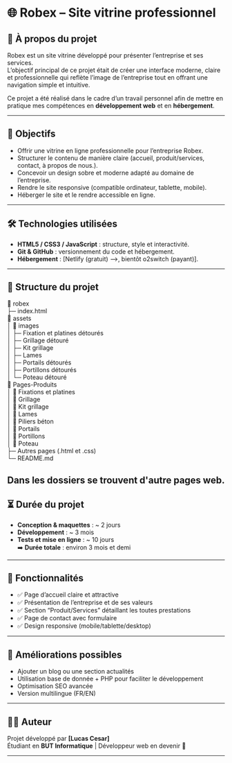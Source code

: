 # 🌐 Robex – Site vitrine professionnel

## 📖 À propos du projet

Robex est un site vitrine développé pour présenter l’entreprise et ses services.  
L’objectif principal de ce projet était de créer une interface moderne, claire et professionnelle qui reflète l’image de l’entreprise tout en offrant une navigation simple et intuitive.

Ce projet a été réalisé dans le cadre d’un travail personnel afin de mettre en pratique mes compétences en **développement web** et en **hébergement**.

---

## 🎯 Objectifs

- Offrir une vitrine en ligne professionnelle pour l’entreprise Robex.
- Structurer le contenu de manière claire (accueil, produit/services, contact, à propos de nous.).
- Concevoir un design sobre et moderne adapté au domaine de l’entreprise.
- Rendre le site responsive (compatible ordinateur, tablette, mobile).
- Héberger le site et le rendre accessible en ligne.

---

## 🛠️ Technologies utilisées

- **HTML5 / CSS3 / JavaScript** : structure, style et interactivité.
- **Git & GitHub** : versionnement du code et hébergement.
- **Hébergement** : [Netlify (gratuit) -->, bientôt o2switch (payant)].

---

## 📂 Structure du projet

📂 robex  
├─ index.html  
📂 assets  
│  📁 images  
│  ├─ Fixation et platines détourés  
│  ├─ Grillage détouré  
│  ├─ Kit grillage  
│  ├─ Lames  
│  ├─ Portails détourés  
│  ├─ Portillons détourés  
│  └─ Poteau détouré  
📂 Pages-Produits  
│  📁 Fixations et platines  
│  📁 Grillage  
│  📁 Kit grillage  
│  📁 Lames  
│  📁 Piliers béton  
│  📁 Portails  
│  📁 Portillons  
│  📁 Poteau  
├─ Autres pages (.html et .css)  
└─ README.md

## Dans les dossiers se trouvent d'autre pages web.

## ⏳ Durée du projet

- **Conception & maquettes** : ~ 2 jours
- **Développement** : ~ 3 mois
- **Tests et mise en ligne** : ~ 10 jours  
  ➡️ **Durée totale** : environ 3 mois et demi

---

## 🚀 Fonctionnalités

- ✅ Page d’accueil claire et attractive
- ✅ Présentation de l’entreprise et de ses valeurs
- ✅ Section “Produit/Services” détaillant les toutes prestations
- ✅ Page de contact avec formulaire
- ✅ Design responsive (mobile/tablette/desktop)

---

## 🔮 Améliorations possibles

- Ajouter un blog ou une section actualités
- Utilisation base de donnée + PHP pour faciliter le développement
- Optimisation SEO avancée
- Version multilingue (FR/EN)

---

## 👨‍💻 Auteur

Projet développé par **[Lucas Cesar]**  
Étudiant en **BUT Informatique** | Développeur web en devenir 🚀

---
